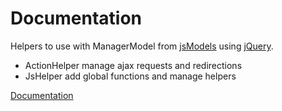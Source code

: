 # Documentation

Helpers to use with ManagerModel from [jsModels](https://github.com/corentin-begne/jsModels) using [jQuery](https://jquery.com/).  

- ActionHelper manage ajax requests and redirections
- JsHelper add global functions and manage helpers

[Documentation](http://corentin-begne.github.io/jsHelpers/)
